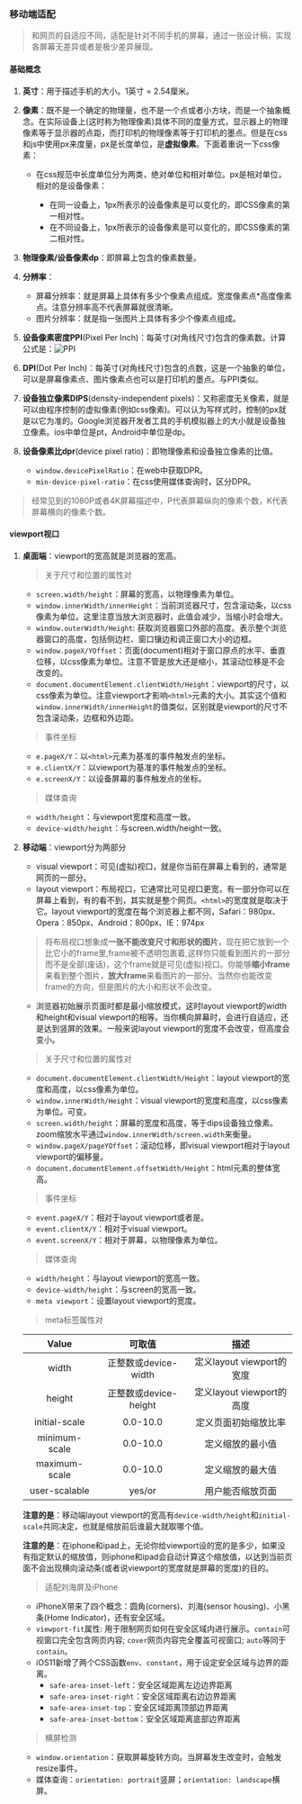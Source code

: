 ### 移动端适配

> 和网页的自适应不同，适配是针对不同手机的屏幕，通过一张设计稿，实现各屏幕无差异或者是极少差异展现。

#### 基础概念

1. **英寸**：用于描述手机的大小。1英寸 = 2.54厘米。

2. **像素**：既不是一个确定的物理量，也不是一个点或者小方块，而是一个抽象概念。在实际设备上(这时称为物理像素)具体不同的度量方式，显示器上的物理像素等于显示器的点距，而打印机的物理像素等于打印机的墨点。但是在css和js中使用px来度量，px是长度单位，是**虚拟像素**。下面着重说一下css像素：

   - 在css规范中长度单位分为两类，绝对单位和相对单位。px是相对单位，相对的是设备像素：

     - 在同一设备上，1px所表示的设备像素是可以变化的，即CSS像素的第一相对性。
     - 在不同设备上，1px所表示的设备像素是可以变化的，即CSS像素的第二相对性。

3. **物理像素/设备像素dp**：即屏幕上包含的像素数量。

4. **分辨率**：
   - 屏幕分辨率：就是屏幕上具体有多少个像素点组成。宽度像素点*高度像素点。注意分辨率高不代表屏幕就很清晰。
   - 图片分辨率：就是指一张图片上具体有多少个像素点组成。

5. **设备像素密度PPI**(Pixel Per Inch)：每英寸(对角线尺寸)包含的像素数。计算公式是：![PPI](../images/ppi.png)

6. **DPI**(Dot Per Inch)：每英寸(对角线尺寸)包含的点数，这是一个抽象的单位，可以是屏幕像素点、图片像素点也可以是打印机的墨点。与PPI类似。

7. **设备独立像素DIPS**(density-independent pixels)：又称密度无关像素，就是可以由程序控制的虚拟像素(例如css像素)。可以认为写样式时，控制的px就是以它为准的。Google浏览器开发者工具的手机模拟器上的大小就是设备独立像素。ios中单位是pt，Android中单位是dp。

8. **设备像素比dpr**(device pixel ratio)：即物理像素和设备独立像素的比值。
   - `window.devicePixelRatio`：在web中获取DPR。
   - `min-device-pixel-ratio`：在css使用媒体查询时，区分DPR。

> 经常见到的1080P或者4K屏幕描述中，P代表屏幕纵向的像素个数，K代表屏幕横向的像素个数。 

#### viewport视口

1. **桌面端**：viewport的宽高就是浏览器的宽高。
    > 关于尺寸和位置的属性对
      - `screen.width/height`：屏幕的宽高，以物理像素为单位。
      - `window.innerWidth/innerHeight`：当前浏览器尺寸，包含滚动条，以css像素为单位。这里注意当放大浏览器时，此值会减少，当缩小时会增大。
      - `window.outerWidth/Height`: 获取浏览器窗口外部的高度。表示整个浏览器窗口的高度，包括侧边栏、窗口镶边和调正窗口大小的边框。
      - `window.pageX/YOffset`：页面(document)相对于窗口原点的水平、垂直位移，以css像素为单位。注意不管是放大还是缩小，其滚动位移是不会改变的。
      - `document.documentElement.clientWidth/Height`：viewport的尺寸，以css像素为单位。注意viewport才影响`<html>`元素的大小。其实这个值和`window.innerWidth/innerHeight`的值类似，区别就是viewport的尺寸不包含滚动条，边框和外边距。
    > 事件坐标
      - `e.pageX/Y`：以`<html>`元素为基准的事件触发点的坐标。
      - `e.clientX/Y`：以viewport为基准的事件触发点的坐标。
      - `e.screenX/Y`：以设备屏幕的事件触发点的坐标。
    > 媒体查询
      - `width/height`：与viewport宽度和高度一致。
      - `device-width/height`：与screen.width/height一致。

2. **移动端**：viewport分为两部分  
    - visual viewport：可见(虚拟)视口，就是你当前在屏幕上看到的，通常是网页的一部分。
    - layout viewport：布局视口，它通常比可见视口更宽，有一部分你可以在屏幕上看到，有的看不到，其实就是整个网页。`<html>`的宽度就是取决于它。layout viewport的宽度在每个浏览器上都不同，Safari：980px、Opera：850px、Android：800px、IE：974px
    > 将布局视口想象成**一张不能改变尺寸和形状的图片**，现在把它放到一个比它小的frame里,frame被不透明包裹着,这样你只能看到图片的一部分而不是全部(废话)，这个frame就是可见(虚拟)视口。你能够**缩小frame**来看到整个图片，**放大frame**来看图片的一部分。当然你也能改变frame的方向，但是图片的大小和形状不会改变。
    - 浏览器初始展示页面时都是最小缩放模式，这时layout viewport的width和height和visual viewport的相等。当你横向屏幕时，会进行自适应，还是达到竖屏的效果。一般来说layout viewport的宽度不会改变，但高度会变小。
    > 关于尺寸和位置的属性对
      - `document.documentElement.clientWidth/Height`：layout viewport的宽度和高度，以css像素为单位。
      - `window.innerWidth/Height`：visual viewport的宽度和高度，以css像素为单位。可变。
      - `screen.width/height`：屏幕的宽度和高度，等于dips设备独立像素。zoom缩放水平通过`window.innerWidth/screen.width`来衡量。
      - `window.pageX/pageYOffset`：滚动位移，即visual viewport相对于layout viewport的偏移量。
      - `document.documentElement.offsetWidth/Height`：html元素的整体宽高。
    > 事件坐标
      - `event.pageX/Y`：相对于layout viewport或者是<html>。
      - `event.clientX/Y`：相对于visual viewport。
      - `event.screenX/Y`：相对于屏幕，以物理像素为单位。
    > 媒体查询
      - `width/height`：与layout viewport的宽高一致。
      - `device-width/height`：与screen的宽高一致。
      - `meta viewport`：设置layout viewport的宽度。
    > meta标签属性对   

      Value | 可取值 | 描述
      :-: | :-: | :-: 
      width | 正整数或device-width | 定义layout viewport的宽度
      height | 正整数或device-height | 定义layout viewport的高度
      initial-scale | 0.0-10.0 | 定义页面初始缩放比率
      minimum-scale | 0.0-10.0 | 定义缩放的最小值
      maximum-scale | 0.0-10.0 | 定义缩放的最大值
      user-scalable | yes/or | 用户能否缩放页面

    **注意的是**：移动端layout viewport的宽高有`device-width/height`和`initial-scale`共同决定，也就是缩放前后谁最大就取哪个值。   

    **注意的是**：在iphone和ipad上，无论你给viewport设的宽的是多少，如果没有指定默认的缩放值，则iphone和ipad会自动计算这个缩放值，以达到当前页面不会出现横向滚动条(或者说viewport的宽度就是屏幕的宽度)的目的。

    > 适配刘海屏及iPhone
    - iPhoneX带来了四个概念：圆角(corners)、刘海(sensor housing)、小黑条(Home Indicator)，还有安全区域。
    - `viewport-fit`属性: 用于限制网页如何在安全区域内进行展示。`contain`可视窗口完全包含网页内容; `cover`网页内容完全覆盖可视窗口; `auto`等同于`contain`。
    - iOS11新增了两个CSS函数`env`、`constant`，用于设定安全区域与边界的距离。
      - `safe-area-inset-left`：安全区域距离左边边界距离
      - `safe-area-inset-right`：安全区域距离右边边界距离
      - `safe-area-inset-top`：安全区域距离顶部边界距离
      - `safe-area-inset-bottom`：安全区域距离底部边界距离

    > 横屏检测
    - `window.orientation`：获取屏幕旋转方向。当屏幕发生改变时，会触发resize事件。
    - 媒体查询：`orientation: portrait`竖屏；`orientation: landscape`横屏。